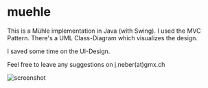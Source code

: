 # muehle

This is a Mühle implementation in Java (with Swing). I used the MVC Pattern. There's a UML Class-Diagram which visualizes the design.

I saved some time on the UI-Design.

Feel free to leave any suggestions on j.neber(at)gmx.ch

![screenshot](https://i.imgur.com/NouMmbt.png)

<blockquote class="imgur-embed-pub" lang="en" data-id="a/QoovNlN"><a href="//imgur.com/QoovNlN"></a></blockquote><script async src="//s.imgur.com/min/embed.js" charset="utf-8"></script>
